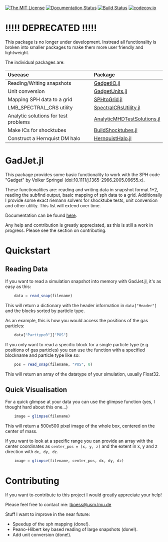 [![The MIT License](https://img.shields.io/badge/license-MIT-orange.svg)](LICENSE.md)
[![Documentation Status](https://readthedocs.org/projects/gadjetjl/badge/?version=latest)](https://gadjetjl.readthedocs.io/en/latest/?badge=latest)
[![Build Status](https://travis-ci.org/LudwigBoess/GadJet.jl.svg?branch=master)](https://travis-ci.org/LudwigBoess/GadJet.jl)
[![codecov.io](https://codecov.io/gh/LudwigBoess/GadJet.jl/coverage.svg?branch=master)](https://codecov.io/gh/LudwigBoess/GadJet.jl?branch=master)



# !!!!! DEPRECATED !!!!!
This package is no longer under development. Instread all functionality is broken into smaller packages to make them more user friendly and lightweight.

The individual packages are:

| Usecase                              | Package                                                                                   |
| :----------------------------------- | :---------------------------------------------------------------------------------------- |
| Reading/Writing snapshots            | [GadgetIO.jl](https://github.com/LudwigBoess/GadgetIO.jl)                                 |
| Unit conversion                      | [GadgetUnits.jl](https://github.com/LudwigBoess/GadgetUnits.jl)                           |
| Mapping SPH data to a grid           | [SPHtoGrid.jl](https://github.com/LudwigBoess/SPHtoGrid.jl)                               |
| LMB_SPECTRAL_CRS utility             | [SpectralCRsUtility.jl](https://github.com/LudwigBoess/SpectralCRsUtility.jl)             |
| Analytic solutions for test problems | [AnalyticMHDTestSolutions.jl](https://github.com/LudwigBoess/AnalyticMHDTestSolutions.jl) |
| Make ICs for shocktubes              | [BuildShocktubes.jl](https://github.com/LudwigBoess/BuildShocktubes.jl)                   |
| Construct a Hernquist DM halo        | [HernquistHalo.jl](https://github.com/LudwigBoess/HernquistHalo.jl)                       |


# GadJet.jl

This package provides some basic functionality to work with the SPH code "Gadget" by Volker Springel (doi:10.1111/j.1365-2966.2005.09655.x).

These functionalities are: reading and writing data in snapshot format 1+2, reading the subfind output, basic mapping of sph data to a grid.
Additionally I provide some exact riemann solvers for shocktube tests, unit conversion and other utility.
This list will extend over time.

Documentation can be found [here](https://gadjetjl.readthedocs.io/en/latest/index.html).

Any help and contribution is greatly appreciated, as this is still a work in progress. Please see the section on contributing.

Quickstart
==========

Reading Data
------------

If you want to read a simulation snapshot into memory with GadJet.jl, it's as easy as this:

```julia
    data = read_snap(filename)
```

This will return a dictionary with the header information in `data["Header"]` and the blocks sorted by particle type.

As an example, this is how you would access the positions of the gas particles:

```julia
    data["Parttype0"]["POS"]
```

If you only want to read a specific block for a single particle type (e.g. positions of gas particles) you can use the function with a specified blockname and particle type like so:

```julia
    pos = read_snap(filename, "POS", 0)
```

This will return an array of the datatype of your simulation, usually Float32.

Quick Visualisation
-------------------

For a quick glimpse at your data you can use the glimpse function (yes, I thought hard about this one...)

```julia
    image = glimpse(filename)
```

This will return a 500x500 pixel image of the whole box, centered on the center of mass.

If you want to look at a specific range you can provide an array with the center coordinates as `center_pos = [x, y, z]` and the extent in x, y and z direction with `dx, dy, dz`.

```julia
    image = glimpse(filename, center_pos, dx, dy, dz)
```


Contributing
============

If you want to contribute to this project I would greatly appreciate your help!

Please feel free to contact me: lboess@usm.lmu.de

Stuff I want to improve in the near future:

- Speedup of the sph mapping (done!).
- Peano-Hilbert key based reading of large snapshots (done!).
- Add unit conversion (done!).
